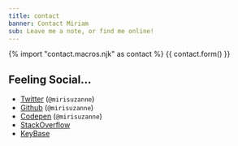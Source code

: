 ```yaml
---
title: contact
banner: Contact Miriam
sub: Leave me a note, or find me online!
---
```


{% import "contact.macros.njk" as contact %}
{{ contact.form() }}

## Feeling Social…

- [Twitter](https://twitter.com/mirisuzanne) (`@mirisuzanne`)
- [Github](https://github.com/mirisuzanne) (`@mirisuzanne`)
- [Codepen](https://codepen.io/mirisuzanne/) (`@mirisuzanne`)
- [StackOverflow](https://stackoverflow.com/users/1930386/)
- [KeyBase](https://keybase.io/mirisuzanne)
